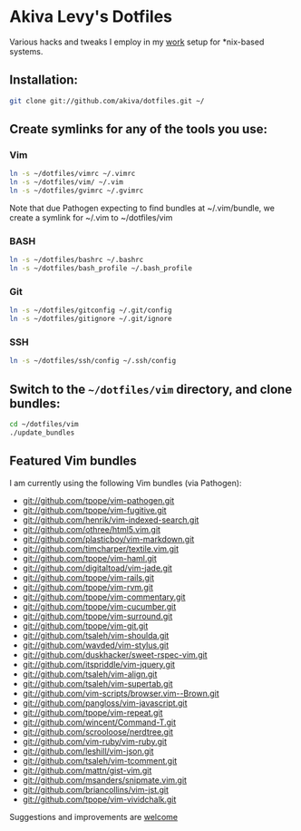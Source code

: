 # Akiva Levy's Dotfiles

Various hacks and tweaks I employ in my [work](http://sixthirteendesign.com) 
setup for *nix-based systems.

## Installation:

```bash
git clone git://github.com/akiva/dotfiles.git ~/
```

## Create symlinks for any of the tools you use:

### Vim

```bash
ln -s ~/dotfiles/vimrc ~/.vimrc
ln -s ~/dotfiles/vim/ ~/.vim
ln -s ~/dotfiles/gvimrc ~/.gvimrc
```

Note that due Pathogen expecting to find bundles at ~/.vim/bundle, we create a 
symlink for ~/.vim to ~/dotfiles/vim

### BASH

```bash
ln -s ~/dotfiles/bashrc ~/.bashrc
ln -s ~/dotfiles/bash_profile ~/.bash_profile
```

### Git

```bash
ln -s ~/dotfiles/gitconfig ~/.git/config
ln -s ~/dotfiles/gitignore ~/.git/ignore
```

### SSH

```bash
ln -s ~/dotfiles/ssh/config ~/.ssh/config
```

## Switch to the `~/dotfiles/vim` directory, and clone bundles:

```bash
cd ~/dotfiles/vim
./update_bundles
```

## Featured Vim bundles

I am currently using the following Vim bundles (via Pathogen):

* <git://github.com/tpope/vim-pathogen.git>
* <git://github.com/tpope/vim-fugitive.git>
* <git://github.com/henrik/vim-indexed-search.git>
* <git://github.com/othree/html5.vim.git>
* <git://github.com/plasticboy/vim-markdown.git>
* <git://github.com/timcharper/textile.vim.git>
* <git://github.com/tpope/vim-haml.git>
* <git://github.com/digitaltoad/vim-jade.git>
* <git://github.com/tpope/vim-rails.git>
* <git://github.com/tpope/vim-rvm.git>
* <git://github.com/tpope/vim-commentary.git>
* <git://github.com/tpope/vim-cucumber.git>
* <git://github.com/tpope/vim-surround.git>
* <git://github.com/tpope/vim-git.git>
* <git://github.com/tsaleh/vim-shoulda.git>
* <git://github.com/wavded/vim-stylus.git>
* <git://github.com/duskhacker/sweet-rspec-vim.git>
* <git://github.com/itspriddle/vim-jquery.git>
* <git://github.com/tsaleh/vim-align.git>
* <git://github.com/tsaleh/vim-supertab.git>
* <git://github.com/vim-scripts/browser.vim--Brown.git>
* <git://github.com/pangloss/vim-javascript.git>
* <git://github.com/tpope/vim-repeat.git>
* <git://github.com/wincent/Command-T.git>
* <git://github.com/scrooloose/nerdtree.git>
* <git://github.com/vim-ruby/vim-ruby.git>
* <git://github.com/leshill/vim-json.git>
* <git://github.com/tsaleh/vim-tcomment.git>
* <git://github.com/mattn/gist-vim.git>
* <git://github.com/msanders/snipmate.vim.git>
* <git://github.com/briancollins/vim-jst.git>
* <git://github.com/tpope/vim-vividchalk.git>

Suggestions and improvements are 
[welcome](https://github.com/akiva/dotfiles/issues)